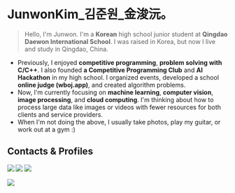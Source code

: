 
# JunwonKim_김준원_金浚沅。
> Hello, I'm Junwon. I'm a **Korean** high school junior student at **Qingdao Daewon International School**. I was raised in Korea, but now I live and study in Qingdao, China.

- Previously, I enjoyed **competitive programming**, **problem solving with C/C++**. I also founded **a Competitive Programming Club** and **AI Hackathon** in my high school. I organized events, developed a school **online judge (wboj.app)**, and created algorithm problems.
- Now, I'm currently focusing on **machine learning**, **computer vision**, **image processing**, and **cloud computing**. I'm thinking about how to process large data like images or videos with fewer resources for both clients and service providers.
- When I'm not doing the above, I usually take photos, play my guitar, or work out at a gym :)


## Contacts & Profiles

<b>
  <a href="mailto:junwonkim59@gmail.com" target="_blank"><img src="https://img.shields.io/badge/junwonkim59@gmail.com-EA4335?style=flat-square&logo=Gmail&logoColor=white"/></a>
  <a href="mailto:junwonkim04@outlook.com" target="_blank"><img src="https://img.shields.io/badge/junwonkim04@outlook.com-0078D4?style=flat-square&logo=microsoftoutlook&logoColor=white"/></a>
</b>

<b>
  <a href="https://www.linkedin.com/in/junwon-kim-954a662ab/" target="_blank"><img src="https://img.shields.io/badge/Linkedin-0A66C2?style=flat-square&logo=linkedin&logoColor=white"/></a>
  
  <a href="https://github.com/notj-code" target="_blank"><img src="https://img.shields.io/badge/GitHub-181717?style=flat-square&logo=GitHub&logoColor=white"/></a>
</b>
